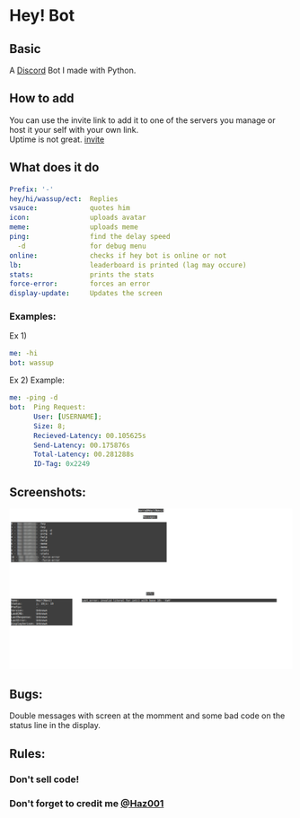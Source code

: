 # Hey! Bot
## Basic
A [Discord](http://discord.gg) Bot I made with Python.<br/>
## How to add
You can use the invite link to add it to one of the servers you manage or host it your self with your own link.<br/>
Uptime is not great.
[invite](https://discordapp.com/api/oauth2/authorize?client_id=538309371722072065&permissions=8&scope=bot)


## What does it do
```yml
Prefix: '-'
hey/hi/wassup/ect:  Replies
vsauce:             quotes him
icon:               uploads avatar
meme:               uploads meme
ping:               find the delay speed
  -d                for debug menu
online:             checks if hey bot is online or not
lb:                 leaderboard is printed (lag may occure)
stats:              prints the stats
force-error:        forces an error
display-update:     Updates the screen
```
### Examples:
Ex 1)
```yml
me: -hi
bot: wassup
```
Ex 2)
Example:
```yml
me: -ping -d
bot:  Ping Request:
      User: [USERNAME];
      Size: 8;
      Recieved-Latency: 00.105625s
      Send-Latency: 00.175876s
      Total-Latency: 00.281288s
      ID-Tag: 0x2249
```
## Screenshots:

![Screenshot 1](https://raw.githubusercontent.com/Haz001/Discord-Bot-Hey/master/screenshot1.png)
## Bugs:
Double messages with screen at the momment and some bad code on the status line in the display.

## Rules:
### Don't sell code! 
### Don't forget to credit me [@Haz001](https://github.com/Haz001)
